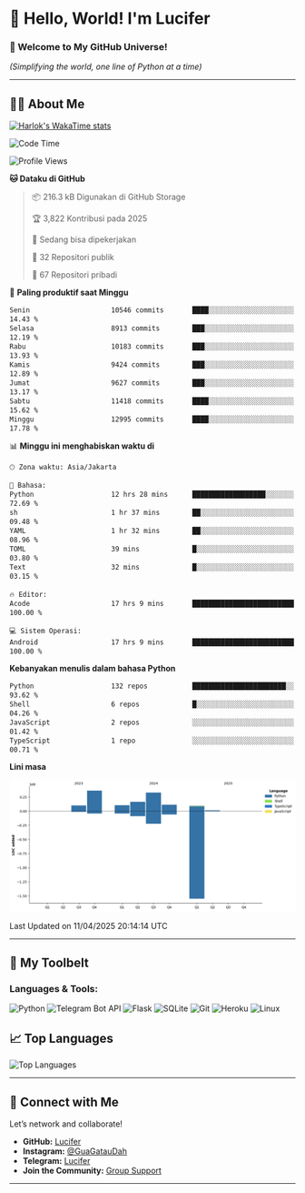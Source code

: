 # 👋 Hello, World! I'm Lucifer 

### 🚀 Welcome to My GitHub Universe!  
*(Simplifying the world, one line of Python at a time)*  

---

## 🧑‍💻 About Me


[![Harlok's WakaTime stats](https://github-readme-stats.vercel.app/api/wakatime?username=LuciferReborns)](https://github.com/jonesroot/github-readme-stats)


<!--START_SECTION:waka-->
![Code Time](http://img.shields.io/badge/Code%20Time-50%20hrs%2038%20mins-blue)

![Profile Views](http://img.shields.io/badge/Profil%20dilihat-3-blue)

**🐱 Dataku di GitHub** 

> 📦 216.3 kB Digunakan di GitHub Storage 
 > 
> 🏆 3,822 Kontribusi pada 2025
 > 
> 💼 Sedang bisa dipekerjakan
 > 
> 📜 32 Repositori publik 
 > 
> 🔑 67 Repositori pribadi 
 > 
📅 **Paling produktif saat Minggu** 

```text
Senin                    10546 commits       ████░░░░░░░░░░░░░░░░░░░░░   14.43 % 
Selasa                   8913 commits        ███░░░░░░░░░░░░░░░░░░░░░░   12.19 % 
Rabu                     10183 commits       ███░░░░░░░░░░░░░░░░░░░░░░   13.93 % 
Kamis                    9424 commits        ███░░░░░░░░░░░░░░░░░░░░░░   12.89 % 
Jumat                    9627 commits        ███░░░░░░░░░░░░░░░░░░░░░░   13.17 % 
Sabtu                    11418 commits       ████░░░░░░░░░░░░░░░░░░░░░   15.62 % 
Minggu                   12995 commits       ████░░░░░░░░░░░░░░░░░░░░░   17.78 % 
```


📊 **Minggu ini menghabiskan waktu di** 

```text
🕑︎ Zona waktu: Asia/Jakarta

💬 Bahasa: 
Python                   12 hrs 28 mins      ██████████████████░░░░░░░   72.69 % 
sh                       1 hr 37 mins        ██░░░░░░░░░░░░░░░░░░░░░░░   09.48 % 
YAML                     1 hr 32 mins        ██░░░░░░░░░░░░░░░░░░░░░░░   08.96 % 
TOML                     39 mins             █░░░░░░░░░░░░░░░░░░░░░░░░   03.80 % 
Text                     32 mins             █░░░░░░░░░░░░░░░░░░░░░░░░   03.15 % 

🔥 Editor: 
Acode                    17 hrs 9 mins       █████████████████████████   100.00 % 

💻 Sistem Operasi: 
Android                  17 hrs 9 mins       █████████████████████████   100.00 % 
```

**Kebanyakan menulis dalam bahasa Python** 

```text
Python                   132 repos           ███████████████████████░░   93.62 % 
Shell                    6 repos             █░░░░░░░░░░░░░░░░░░░░░░░░   04.26 % 
JavaScript               2 repos             ░░░░░░░░░░░░░░░░░░░░░░░░░   01.42 % 
TypeScript               1 repo              ░░░░░░░░░░░░░░░░░░░░░░░░░   00.71 % 
```



**Lini masa**

![Lines of Code chart](https://raw.githubusercontent.com/jonesroot/jonesroot/main/assets/bar_graph.png)


 Last Updated on 11/04/2025 20:14:14 UTC
<!--END_SECTION:waka-->

---


## 🧰 My Toolbelt  

### Languages & Tools:  
![Python](https://img.shields.io/badge/-Python-3776AB?style=flat-square&logo=python&logoColor=white) ![Telegram Bot API](https://img.shields.io/badge/-Telegram%20Bot%20API-2CA5E0?style=flat-square&logo=telegram&logoColor=white) ![Flask](https://img.shields.io/badge/-Flask-000000?style=flat-square&logo=flask&logoColor=white) ![SQLite](https://img.shields.io/badge/-SQLite-003B57?style=flat-square&logo=sqlite&logoColor=white) ![Git](https://img.shields.io/badge/-Git-F05032?style=flat-square&logo=git&logoColor=white) ![Heroku](https://img.shields.io/badge/-Heroku-430098?style=flat-square&logo=heroku&logoColor=white) ![Linux](https://img.shields.io/badge/-Linux-FCC624?style=flat-square&logo=linux&logoColor=black)  


## 📈 Top Languages

![Top Languages](https://github-readme-stats.vercel.app/api/top-langs/?username=jonesroot&layout=compact&theme=tokyonight)  

---


## 🔗 Connect with Me  

Let’s network and collaborate!  
- **GitHub:** [Lucifer](https://github.com/jonesroot/jonesroot/blob/main/README.md)  
- **Instagram:** [@GuaGatauDah](https://instagram.com/guagataudah)  
- **Telegram:** [Lucifer](https://t.me/LuciferReborns)  
- **Join the Community:** [Group Support](https://t.me/GokilSupport)

---
